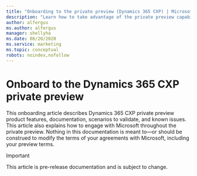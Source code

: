```yaml
---
title: "Onboarding to the private preview (Dynamics 365 CXP) | Microsoft Docs"
description: "Learn how to take advantage of the private preview capabilities of Dynamics 365 CXP."
author: alfergus
ms.author: alfergus
manager: shellyha
ms.date: 08/20/2020
ms.service: marketing
ms.topic: conceptual
robots: noindex,nofollow
---
```


# Onboard to the Dynamics 365 CXP private preview

This onboarding article describes Dynamics 365 CXP private preview product features, documentation, scenarios to validate, and known issues. This article also explains how to engage with Microsoft throughout the private preview. Nothing in this documentation is meant to—or should be construed to modify the terms of your agreements with Microsoft, including your preview terms.

> [!IMPORTANT]
> This article is pre-release documentation and is subject to change.